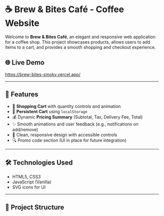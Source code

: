 # ☕ Brew & Bites Café - Coffee Website

Welcome to **Brew & Bites Café**, an elegant and responsive web application for a coffee shop. This project showcases products, allows users to add items to a cart, and provides a smooth shopping and checkout experience.

## 🌐 Live Demo
https://brew-bites-smoky.vercel.app/

---

## 🚀 Features

- 🛒 **Shopping Cart** with quantity controls and animation
- 💾 **Persistent Cart** using `localStorage`
- 💰 Dynamic **Pricing Summary** (Subtotal, Tax, Delivery Fee, Total)
- ✨ Smooth animations and user feedback (e.g., notifications on add/remove)
- 🎨 Clean, responsive design with accessible controls
- 🔍 Promo code section (UI in place for future integration)

---

## 🛠️ Technologies Used

- HTML5, CSS3
- JavaScript (Vanilla)
- SVG icons for UI

---

## 📁 Project Structure

